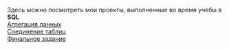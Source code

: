 Здесь можно посмотреть мои проекты, выполненные во время учебы в ****SQL****\
[Агрегация данных](https://github.com/TanyaAnissimova/Projects-SQL/tree/3a0b7c8e7ee1a256855595bfbcee392b0089455b/%D0%90%D0%B3%D1%80%D0%B5%D0%B3%D0%B0%D1%86%D0%B8%D1%8F%20%D0%B4%D0%B0%D0%BD%D0%BD%D1%8B%D1%85)\
[Соединение таблиц](https://github.com/TanyaAnissimova/Projects-SQL/tree/2340e02a6626891215c583a9c17204a9a7c5767e/%D0%A1%D0%BE%D0%B5%D0%B4%D0%B8%D0%BD%D0%B5%D0%BD%D0%B8%D0%B5%20%D1%82%D0%B0%D0%B1%D0%BB%D0%B8%D1%86)\
[Финальное задание](https://github.com/TanyaAnissimova/Projects-SQL/tree/08a83650a4ac379e5a50b2113b43bb0edac58da5/%D0%A4%D0%B8%D0%BD%D0%B0%D0%BB%D1%8C%D0%BD%D0%BE%D0%B5%20%D0%B7%D0%B0%D0%B4%D0%B0%D0%BD%D0%B8%D0%B5)
